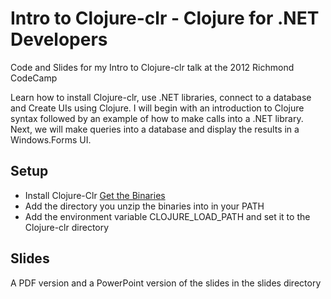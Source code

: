 Intro to Clojure-clr - Clojure for .NET Developers
====================================================

Code and Slides for my Intro to Clojure-clr talk at the 2012 Richmond CodeCamp 

Learn how to install Clojure-clr, use .NET libraries, connect to a database and Create UIs using Clojure. I will begin with an introduction to Clojure syntax followed by an example of how to make calls into a .NET library. Next, we will make queries into a database and display the results in a Windows.Forms UI.

## Setup 
- Install Clojure-Clr [Get the Binaries](https://github.com/clojure/clojure-clr/wiki/Getting-binaries)
- Add the directory you unzip the binaries into in your PATH
- Add the environment variable CLOJURE_LOAD_PATH and set it to the Clojure-clr directory

## Slides
A PDF version and a PowerPoint version of the slides in the slides directory
